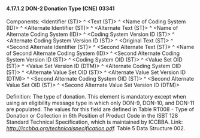 #### 4.17.1.2 DON-2 Donation Type (CNE) 03341

Components: &lt;Identifier (ST)> ^ &lt;Text (ST)> ^ &lt;Name of Coding System (ID)> ^ &lt;Alternate Identifier (ST)> ^ &lt;Alternate Text (ST)> ^ &lt;Name of Alternate Coding System (ID)> ^ &lt;Coding System Version ID (ST)> ^ &lt;Alternate Coding System Version ID (ST)> ^ &lt;Original Text (ST)> ^ &lt;Second Alternate Identifier (ST)> ^ &lt;Second Alternate Text (ST)> ^ &lt;Name of Second Alternate Coding System (ID)> ^ &lt;Second Alternate Coding System Version ID (ST)> ^ &lt;Coding System OID (ST)> ^ &lt;Value Set OID (ST)> ^ &lt;Value Set Version ID (DTM)> ^ &lt;Alternate Coding System OID (ST)> ^ &lt;Alternate Value Set OID (ST)> ^ &lt;Alternate Value Set Version ID (DTM)> ^ &lt;Second Alternate Coding System OID (ST)> ^ &lt;Second Alternate Value Set OID (ST)> ^ &lt;Second Alternate Value Set Version ID (DTM)>

Definition: The type of donation. This element is mandatory except when using an eligibility message type in which only DON-9, DON-10, and DON-11 are populated. The values for this field are defined in Table RT008 - Type of Donation or Collection in 6th Position of Product Code in the ISBT 128 Standard Technical Specification, which is maintained by ICCBBA. Link: _http://iccbba.org/technicalspecification.pdf._ Table 5 Data Structure 002.
